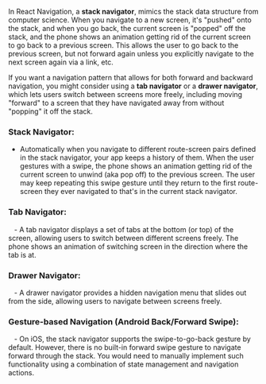 
In React Navigation, a **stack navigator**, mimics the stack data structure from computer science. When you navigate to a new screen, it's "pushed" onto the stack, and when you go back, the current screen is "popped" off the stack, and the phone shows an animation getting rid of the current screen to go back to a previous screen. This allows the user to go back to the previous screen, but not forward again unless you explicitly navigate to the next screen again via a link, etc.

If you want a navigation pattern that allows for both forward and backward navigation, you might consider using a **tab navigator** or a **drawer navigator**, which lets users switch between screens more freely, including moving "forward" to a screen that they have navigated away from without "popping" it off the stack.

### **Stack Navigator**:

- Automatically when you navigate to different route-screen pairs defined in the stack navigator, your app keeps a history of them. When the user gestures with a swipe, the phone shows an animation getting rid of the current screen to unwind (aka pop off) to the previous screen. The user may keep repeating this swipe gesture until they return to the first route-screen they ever navigated to that's in the current stack navigator.

### **Tab Navigator**:

   - A tab navigator displays a set of tabs at the bottom (or top) of the screen, allowing users to switch between different screens freely. The phone shows an animation of switching screen in the direction where the tab is at.

### **Drawer Navigator**:

   - A drawer navigator provides a hidden navigation menu that slides out from the side, allowing users to navigate between screens freely.


###  **Gesture-based Navigation (Android Back/Forward Swipe)**:

   - On iOS, the stack navigator supports the swipe-to-go-back gesture by default. However, there is no built-in forward swipe gesture to navigate forward through the stack. You would need to manually implement such functionality using a combination of state management and navigation actions.